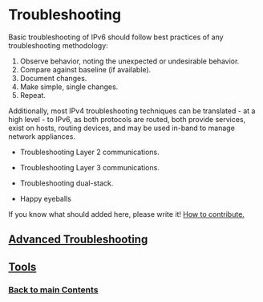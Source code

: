# Troubleshooting

Basic troubleshooting of IPv6 should follow best practices of any troubleshooting methodology:

1. Observe behavior, noting the unexpected or undesirable behavior.
2. Compare against baseline (if available).
3. Document changes.
4. Make simple, single changes.
5. Repeat.

Additionally, most IPv4 troubleshooting techniques can be translated - at a high level - to IPv6, as both protocols are routed, both provide services, exist on hosts, routing devices, and may be used in-band to manage network appliances. 

* Troubleshooting Layer 2 communications.

* Troubleshooting Layer 3 communications.

* Troubleshooting dual-stack.

* Happy eyeballs


If you know what should added here, please write it! [How to contribute.](https://github.com/becarpenter/book6/blob/main/1.%20Introduction%20and%20Foreword/How%20to%20contribute.md#how-to-contribute) 

## [Advanced Troubleshooting](Advanced%20Troubleshooting.md)

## [Tools](Tools.md)

<!-- Link lines generated automatically; do not delete -->

### [<ins>Back to main Contents</ins>](../Contents.md)
